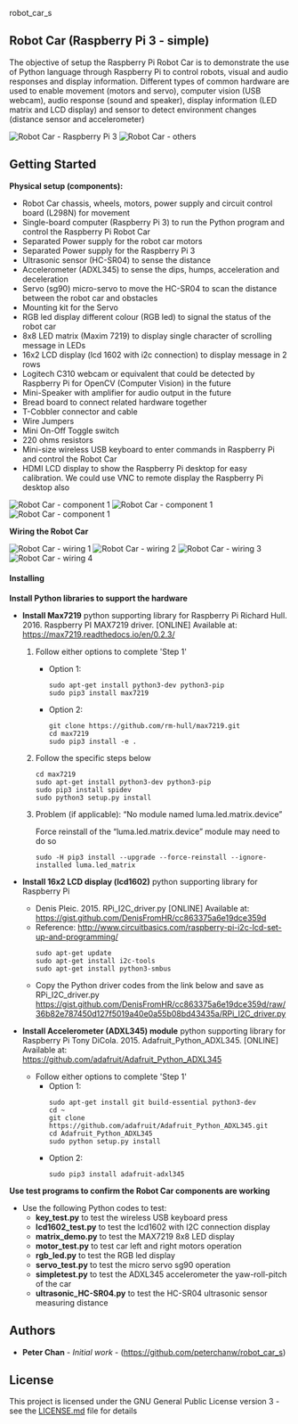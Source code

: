 robot_car_s
## Robot Car (Raspberry Pi 3 - simple)

The objective of setup the Raspberry Pi Robot Car is to demonstrate
the use of Python language through Raspberry Pi to control robots, 
visual and audio responses and display information. 
Different types of common hardware are used to enable movement 
(motors and servo), computer vision (USB webcam), audio response 
(sound and speaker), display information (LED matrix and LCD display) 
and sensor to detect environment changes (distance sensor and accelerometer)

![Robot Car - Raspberry Pi 3](images/Robot_Car.jpg)
![Robot Car - others](images/Robot_Car_others.jpg)

## Getting Started
**Physical setup (components):**
* Robot Car chassis, wheels, motors, power supply
 and circuit control board (L298N) for movement
* Single-board computer (Raspberry Pi 3) to 
run the Python program and control the Raspberry Pi Robot Car
* Separated Power supply for the robot car motors
* Separated Power supply for the Raspberry Pi 3
* Ultrasonic sensor (HC-SR04) to sense the distance
* Accelerometer (ADXL345) to sense the dips, humps, acceleration 
and deceleration
* Servo (sg90) micro-servo to move the HC-SR04 to scan the distance
 between the robot car and obstacles 
 * Mounting kit for the Servo
* RGB led display different colour (RGB led) to signal the status of the robot car
* 8x8 LED matrix (Maxim 7219) to display single character of scrolling message in LEDs
* 16x2 LCD display (lcd 1602 with i2c connection) to display message in 2 rows
* Logitech C310 webcam or equivalent that could be detected by Raspberry Pi 
for OpenCV (Computer Vision) in the future
* Mini-Speaker with amplifier for audio output in the future
* Bread board to connect related hardware together
* T-Cobbler connector and cable
* Wire Jumpers
* Mini On-Off Toggle switch
* 220 ohms resistors
* Mini-size wireless USB keyboard to enter commands in Raspberry Pi and 
control the Robot Car
* HDMI LCD display to show the Raspberry Pi desktop for easy calibration. 
We could use VNC to remote display the Raspberry Pi desktop also

![Robot Car - component 1](images/Robot_Car_component1.jpg)
![Robot Car - component 1](images/Robot_Car_component2.jpg)
![Robot Car - component 1](images/Robot_Car_component3.jpg)

**Wiring the Robot Car**

![Robot Car - wiring 1](images/Robot_Car_wiring1.jpg)
![Robot Car - wiring 2](images/Robot_Car_wiring2.jpg)
![Robot Car - wiring 3](images/Robot_Car_wiring3.jpg)
![Robot Car - wiring 4](images/Robot_Car_wiring4.jpg)

#### Installing

**Install Python libraries to support the hardware**

* **Install Max7219** python supporting library for Raspberry Pi
    Richard Hull. 2016. Raspberry PI MAX7219 driver. [ONLINE] Available at: 
    https://max7219.readthedocs.io/en/0.2.3/
    1. Follow either options to complete 'Step 1'
        * Option 1:
            ````
            sudo apt-get install python3-dev python3-pip
            sudo pip3 install max7219
            ````
        * Option 2:
            ````
            git clone https://github.com/rm-hull/max7219.git
            cd max7219
            sudo pip3 install -e .
            ````
    2. Follow the specific steps below
        ````
        cd max7219
        sudo apt-get install python3-dev python3-pip
        sudo pip3 install spidev
        sudo python3 setup.py install
        ````
    3. Problem (if applicable): “No module named luma.led.matrix.device”
    
        Force reinstall of the “luma.led.matrix.device” module may need to do so
        ````
        sudo -H pip3 install --upgrade --force-reinstall --ignore-installed luma.led_matrix
        ````
* **Install 16x2 LCD display (lcd1602)** python supporting library for Raspberry Pi
    * Denis Pleic. 2015. RPi_I2C_driver.py [ONLINE] Available at: https://gist.github.com/DenisFromHR/cc863375a6e19dce359d
    * Reference: http://www.circuitbasics.com/raspberry-pi-i2c-lcd-set-up-and-programming/
        ````
        sudo apt-get update
        sudo apt-get install i2c-tools
        sudo apt-get install python3-smbus
        ````
    * Copy the Python driver codes from the link below and save as RPi_I2C_driver.py
    https://gist.github.com/DenisFromHR/cc863375a6e19dce359d/raw/36b82e787450d127f5019a40e0a55b08bd43435a/RPi_I2C_driver.py
     
* **Install Accelerometer (ADXL345) module** python supporting library for Raspberry Pi
    Tony DiCola. 2015. Adafruit_Python_ADXL345. [ONLINE] Available at:  
    https://github.com/adafruit/Adafruit_Python_ADXL345 
    * Follow either options to complete 'Step 1'
        * Option 1:
            ````
            sudo apt-get install git build-essential python3-dev
            cd ~
            git clone https://github.com/adafruit/Adafruit_Python_ADXL345.git
            cd Adafruit_Python_ADXL345
            sudo python setup.py install
            ````
        * Option 2:
            ````
            sudo pip3 install adafruit-adxl345
            ````
**Use test programs to confirm the Robot Car components are working**

* Use the following Python codes to test:
    * **key_test.py** to test the wireless USB keyboard press
    * **lcd1602_test.py** to test the lcd1602 with I2C connection display
    * **matrix_demo.py** to test the MAX7219 8x8 LED display
    * **motor_test.py** to test car left and right motors operation
    * **rgb_led.py** to test the RGB led display
    * **servo_test.py** to test the micro servo sg90 operation
    * **simpletest.py** to test the ADXL345 accelerometer the yaw-roll-pitch of the car
    * **ultrasonic_HC-SR04.py** to test the HC-SR04 ultrasonic sensor measuring distance

## Authors

* **Peter Chan** - *Initial work* - (https://github.com/peterchanw/robot_car_s)

## License

This project is licensed under the GNU General Public License version 3 - see the [LICENSE.md](LICENSE.md) file for details


